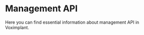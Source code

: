 <!-- vox.description: Learn about management API in Voximplant. -->
<!-- vox.rank: 7 -->
<!-- vox.filters: isAudio,isVideo,isMessaging,isOmnichannel -->
# Management API
Here you can find essential information about management API in Voximplant.